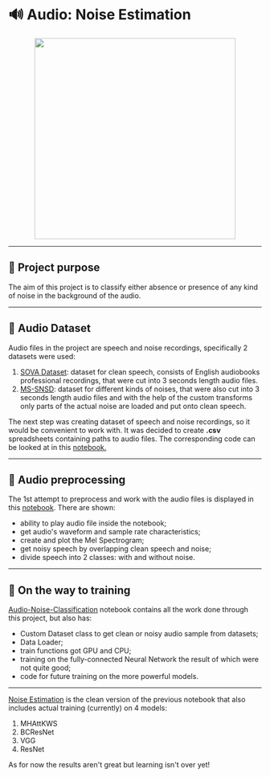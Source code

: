 # 🔊 Audio: Noise Estimation

<div id="header" align="center">
  <img src="https://tenor.com/ru/view/gina-oblivious-brooklyn99-gif-7948650.gif" width="400"/>
</div>

---

## 🎯 Project purpose
The aim of this project is to classify either absence or presence of any kind of noise in the background of the audio. 

---

## 🎵 Audio Dataset
Audio files in the project are speech and noise recordings, specifically 2 datasets were used:
1. [SOVA Dataset](https://sova.ai/dataset/): dataset for clean speech, consists of English audiobooks professional recordings, that were cut into 3 seconds length audio files.
2. [MS-SNSD](https://github.com/microsoft/MS-SNSD): dataset for different kinds of noises, that were also cut into 3 seconds length audio files and with the help of the custom transforms only parts of the actual noise are loaded and put onto clean speech.

The next step was creating dataset of speech and noise recordings, so it would be convenient to work with. It was decided to create **.csv** spreadsheets containing paths to audio files. The corresponding code can be looked at in this [notebook.](https://github.com/Daryadare/Audio-Noise-Classification/blob/main/create-csv.ipynb)

---

## 👾 Audio preprocessing

The 1st attempt to preprocess and work with the audio files is displayed in this [notebook](https://github.com/Daryadare/Audio-Noise-Classification/blob/main/audio-work-first-try.ipynb). There are shown:
* ability to play audio file inside the notebook;
* get audio's waveform and sample rate characteristics;
* create and plot the Mel Spectrogram;
* get noisy speech by overlapping clean speech and noise;
* divide speech into 2 classes: with and without noise.

---

## 🦾 On the way to training
[Audio-Noise-Classification](https://github.com/Daryadare/Audio-Noise-Classification/blob/main/ANC-proj.ipynb) notebook contains all the work done through this project, but also has:
* Custom Dataset class to get clean or noisy audio sample from datasets;
* Data Loader;
* train functions got GPU and CPU;
* training on the fully-connected Neural Network the result of which were not quite good;
* code for future training on the more powerful models.

---

[Noise Estimation](https://github.com/Daryadare/Audio-Noise-Classification/blob/main/Noise-Estimation.ipynb) is the clean version of the previous notebook that also includes actual training (currently) on 4 models:
1. MHAttKWS
2. BCResNet
3. VGG
4. ResNet

As for now the results aren't great but learning isn't over yet!
